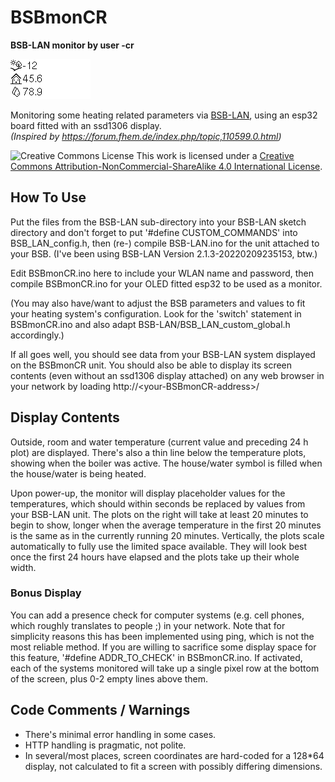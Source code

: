 # BSBmonCR
**BSB-LAN monitor by user -cr**

<img src="BSBmonCR.gif" size="400%">

Monitoring some heating related parameters via [BSB-LAN](https://github.com/fredlcore/bsb-lan),
using an esp32 board fitted with an ssd1306 display.
<br>
*(Inspired by https://forum.fhem.de/index.php/topic,110599.0.html)*

<img alt="Creative Commons License" style="border-width:0"
     src="https://i.creativecommons.org/l/by-nc-sa/4.0/88x31.png" />
This work is licensed under a
<a rel="license" href="http://creativecommons.org/licenses/by-nc-sa/4.0/">
  Creative Commons Attribution-NonCommercial-ShareAlike 4.0 International License</a>.

## How To Use

Put the files from the BSB-LAN sub-directory into your BSB-LAN sketch directory
and don't forget to put '#define CUSTOM_COMMANDS' into BSB_LAN_config.h,
then (re-) compile BSB-LAN.ino for the unit attached to your BSB.
(I've been using BSB-LAN Version 2.1.3-20220209235153, btw.)

Edit BSBmonCR.ino here to include your WLAN name and password,
then compile BSBmonCR.ino for your OLED fitted esp32 to be used as a monitor.

(You may also have/want to adjust the BSB parameters and values to fit your
heating system's configuration. Look for the 'switch' statement in
BSBmonCR.ino and also adapt BSB-LAN/BSB_LAN_custom_global.h accordingly.)

If all goes well, you should see data from your BSB-LAN system displayed
on the BSBmonCR unit. You should also be able to display its screen contents
(even without an ssd1306 display attached) on any web browser in your network
by loading http://\<your-BSBmonCR-address\>/

## Display Contents

Outside, room and water temperature (current value and preceding 24 h plot)
are displayed.
There's also a thin line below the temperature plots, showing when the boiler
was active.
The house/water symbol is filled when the house/water is being heated.
  
Upon power-up, the monitor will display placeholder values for the
temperatures, which should within seconds be replaced by values from your
BSB-LAN unit.
The plots on the right will take at least 20 minutes to begin to show,
longer when the average temperature in the first 20 minutes is the same
as in the currently running 20 minutes. Vertically, the plots scale
automatically to fully use the limited space available. They will look best
once the first 24 hours have elapsed and the plots take up their whole width.
  
### Bonus Display
  
You can add a presence check for computer systems (e.g. cell phones, which
roughly translates to people ;) in your network. Note that for simplicity
reasons this has been implemented using ping, which is not the most
reliable method. If you are willing to sacrifice some display space for
this feature, '#define ADDR_TO_CHECK' in BSBmonCR.ino. 
If activated, each of the systems monitored will take up a single pixel
row at the bottom of the screen, plus 0-2 empty lines above them.

## Code Comments / Warnings
  
* There's minimal error handling in some cases.
* HTTP handling is pragmatic, not polite.
* In several/most places, screen coordinates are hard-coded for a 128*64
  display, not calculated to fit a screen with possibly differing dimensions.
